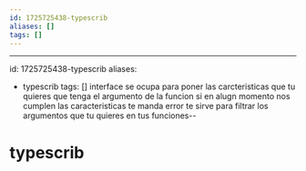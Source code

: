 ```yaml
---
id: 1725725438-typescrib
aliases: []
tags: []
---
```

---
id: 1725725438-typescrib
aliases:
  - typescrib
tags: []
interface se ocupa para poner las carcteristicas que tu quieres que tenga el argumento de la funcion si en alugn momento nos cumplen las caracteristicas te manda error te sirve para filtrar los argumentos que tu quieres en tus funciones--

# typescrib

